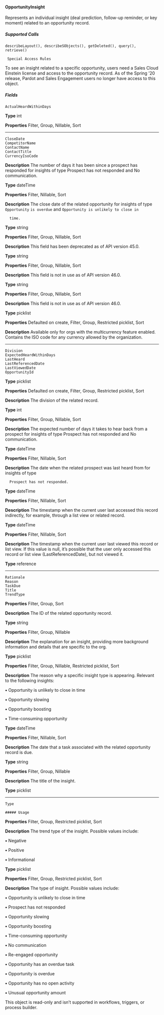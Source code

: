 #### OpportunityInsight

Represents an individual insight (deal prediction, follow-up reminder, or key moment) related to an opportunity record.

##### Supported Calls
```
describeLayout(), describeSObjects(), getDeleted(), query(), retrieve()

 Special Access Rules

```
To see an insight related to a specific opportunity, users need a Sales Cloud Einstein license and access to the opportunity record. As of
the Spring ’20 release, Pardot and Sales Engagement users no longer have access to this object.

##### Fields

```
ActualHeardWithinDays

```

**Type**
int

**Properties**
Filter, Group, Nillable, Sort


-----

```
CloseDate
CompetitorName
ContactName
ContactTitle
CurrencyIsoCode

```

**Description**
The number of days it has been since a prospect has responded for insights of
type Prospect has not responded and No communication.

**Type**
dateTime

**Properties**
Filter, Nillable, Sort

**Description**
The close date of the related opportunity for insights of type `Opportunity`
`is overdue` and `Opportunity is unlikely to close in`
```
  time.

```
**Type**
string

**Properties**
Filter, Group, Nillable, Sort

**Description**
This field has been deprecated as of API version 45.0.

**Type**
string

**Properties**
Filter, Group, Nillable, Sort

**Description**
This field is not in use as of API version 46.0.

**Type**
string

**Properties**
Filter, Group, Nillable, Sort

**Description**
This field is not in use as of API version 46.0.

**Type**
picklist

**Properties**
Defaulted on create, Filter, Group, Restricted picklist, Sort

**Description**
Available only for orgs with the multicurrency feature enabled. Contains the ISO
code for any currency allowed by the organization.


-----

```
Division
ExpectedHeardWithinDays
LastHeard
LastReferencedDate
LastViewedDate
OpportunityId

```

**Type**
picklist

**Properties**
Defaulted on create, Filter, Group, Restricted picklist, Sort

**Description**
The division of the related record.

**Type**
int

**Properties**
Filter, Group, Nillable, Sort

**Description**
The expected number of days it takes to hear back from a prospect for insights
of type Prospect has not responded and No communication.

**Type**
dateTime

**Properties**
Filter, Nillable, Sort

**Description**
The date when the related prospect was last heard from for insights of type
```
  Prospect has not responded.

```
**Type**
dateTime

**Properties**
Filter, Nillable, Sort

**Description**
The timestamp when the current user last accessed this record indirectly, for
example, through a list view or related record.

**Type**
dateTime

**Properties**
Filter, Nillable, Sort

**Description**
The timestamp when the current user last viewed this record or list view. If this
value is null, it’s possible that the user only accessed this record or list view
(LastReferencedDate), but not viewed it.

**Type**
reference


-----

```
Rationale
Reason
TaskDue
Title
TrendType

```

**Properties**
Filter, Group, Sort

**Description**
The ID of the related opportunity record.

**Type**
string

**Properties**
Filter, Group, Nillable

**Description**
The explanation for an insight, providing more background information and
details that are specific to the org.

**Type**
picklist

**Properties**
Filter, Group, Nillable, Restricted picklist, Sort

**Description**
The reason why a specific insight type is appearing. Relevant to the following
insights:

**•** Opportunity is unlikely to close in time

**•** Opportunity slowing

**•** Opportunity boosting

**•** Time-consuming opportunity

**Type**
dateTime

**Properties**
Filter, Nillable, Sort

**Description**
The date that a task associated with the related opportunity record is due.

**Type**
string

**Properties**
Filter, Group, Nillable

**Description**
The title of the insight.

**Type**
picklist


-----

```
Type

##### Usage

```

**Properties**
Filter, Group, Restricted picklist, Sort

**Description**
The trend type of the insight. Possible values include:

**•** Negative

**•** Positive

**•** Informational

**Type**
picklist

**Properties**
Filter, Group, Restricted picklist, Sort

**Description**
The type of insight. Possible values include:

**•** Opportunity is unlikely to close in time

**•** Prospect has not responded

**•** Opportunity slowing

**•** Opportunity boosting

**•** Time-consuming opportunity

**•** No communication

**•** Re-engaged opportunity

**•** Opportunity has an overdue task

**•** Opportunity is overdue

**•** Opportunity has no open activity

**•** Unusual opportunity amount


This object is read-only and isn’t supported in workflows, triggers, or process builder.
